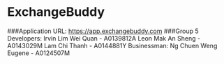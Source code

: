 # ExchangeBuddy
###Application URL: https://app.exchangebuddy.com
###Group 5
Developers:
Irvin Lim Wei Quan - A0139812A
Leon Mak An Sheng - A0143029M
Lam Chi Thanh - A0144881Y
Businessman:
Ng Chuen Weng Eugene - A0124507M


